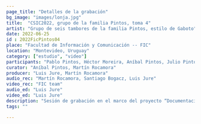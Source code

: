 ```yaml
---
page_title: "Detalles de la grabación"
bg_image: "images/lonja.jpg"
title:  "CSIC2022, grupo de la familia Pintos, toma 4"  
artist: "Grupo de seis tambores de la familia Pintos, estilo de Gaboto"
date: 2022-06-25
id : 2022FicPintos04
place: "Facultad de Información y Comunicación -- FIC"  
location: "Montevideo, Uruguay"  
category: ["estudio", "video"]
participants: "Pablo Pintos, Héctor Moreira, Aníbal Pintos, Julio Pintos, Wáshington Pintos, Leopoldo “Polo” Pintos"  
curator: "Aníbal Pintos, Martín Rocamora"  
producer: "Luis Jure, Martín Rocamora"  
audio_rec: "Martín Rocamora, Santiago Bogacz, Luis Jure"  
video_rec: "FIC team"  
audio_ed: "Luis Jure"  
video_ed: "Luis Jure"  
description: "Sesión de grabación en el marco del proyecto “Documentacion y análisis del candombe uruguayo”, financiado por la CSIC, agencia de investigación de la Universidad de la República. La sesión se realizó en colaboración con la FIC."  
tags: ""  

---
```

